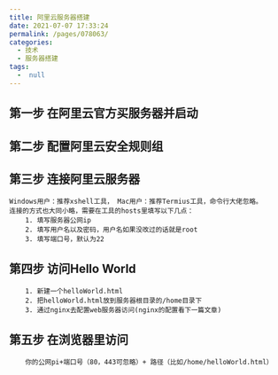 ```yaml
---
title: 阿里云服务器搭建
date: 2021-07-07 17:33:24
permalink: /pages/078063/
categories:
  - 技术
  - 服务器搭建
tags:
  -  null
---
```

## 第一步 在阿里云官方买服务器并启动
## 第二步 配置阿里云安全规则组
## 第三步 连接阿里云服务器
    Windows用户：推荐xshell工具， Mac用户：推荐Termius工具，命令行大佬忽略。
    连接的方式也大同小略，需要在工具的hosts里填写以下几点：
        1. 填写服务器公网ip
        2. 填写用户名以及密码，用户名如果没改过的话就是root
        3. 填写端口号，默认为22
## 第四步 访问Hello World 
        1. 新建一个helloWorld.html
        2. 把helloWorld.html放到服务器根目录的/home目录下
        3. 通过nginx去配置web服务器访问(nginx的配置看下一篇文章)
## 第五步 在浏览器里访问
        你的公网pi+端口号（80，443可忽略）+ 路径（比如/home/helloWorld.html）